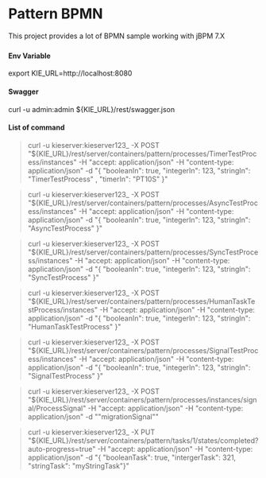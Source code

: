 
# Pattern BPMN

This project provides a lot of BPMN sample working with jBPM 7.X

###

### 


#### Env Variable

export KIE_URL=http://localhost:8080

#### Swagger 

curl -u admin:admin ${KIE_URL}/rest/swagger.json 


#### List of command

> curl -u kieserver:kieserver123_ -X POST "${KIE_URL}/rest/server/containers/pattern/processes/TimerTestProcess/instances" -H "accept: application/json" -H "content-type: application/json" -d "{ \"booleanIn\": true, \"integerIn\": 123, \"stringIn\": \"TimerTestProcess\" , \"timerIn\": \"PT10S\" }"

> curl -u kieserver:kieserver123_ -X POST "${KIE_URL}/rest/server/containers/pattern/processes/AsyncTestProcess/instances" -H "accept: application/json" -H "content-type: application/json" -d "{ \"booleanIn\": true, \"integerIn\": 123, \"stringIn\": \"AsyncTestProcess\" }"

> curl -u kieserver:kieserver123_ -X POST "${KIE_URL}/rest/server/containers/pattern/processes/SyncTestProcess/instances" -H "accept: application/json" -H "content-type: application/json" -d "{ \"booleanIn\": true, \"integerIn\": 123, \"stringIn\": \"SyncTestProcess\" }"

> curl -u kieserver:kieserver123_ -X POST "${KIE_URL}/rest/server/containers/pattern/processes/HumanTaskTestProcess/instances" -H "accept: application/json" -H "content-type: application/json" -d "{ \"booleanIn\": true, \"integerIn\": 123, \"stringIn\": \"HumanTaskTestProcess\" }"

> curl -u kieserver:kieserver123_ -X POST "${KIE_URL}/rest/server/containers/pattern/processes/SignalTestProcess/instances" -H "accept: application/json" -H "content-type: application/json" -d "{ \"booleanIn\": true, \"integerIn\": 123, \"stringIn\": \"SignalTestProcess\" }"

> curl -u kieserver:kieserver123_ -X POST "${KIE_URL}/rest/server/containers/pattern/processes/instances/signal/ProcessSignal" -H "accept: application/json" -H "content-type: application/json" -d "\"migrationSignal\""

> curl -u kieserver:kieserver123_ -X PUT "${KIE_URL}/rest/server/containers/pattern/tasks/1/states/completed?auto-progress=true" -H "accept: application/json" -H "content-type: application/json" -d "{ \"booleanTask\": true, \"intergerTask\": 321, \"stringTask\": \"myStringTask\"}"